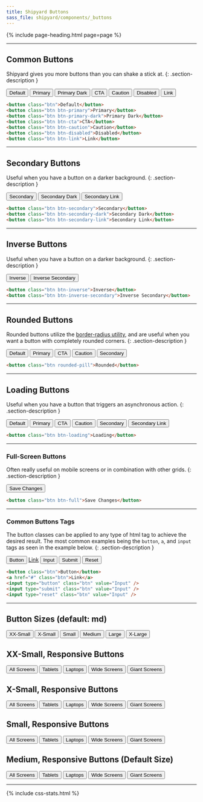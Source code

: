 ```yaml
---
title: Shipyard Buttons
sass_file: shipyard/components/_buttons
---
```


{% include page-heading.html page=page %}

---

## Common Buttons
Shipyard gives you more buttons than you can shake a stick at.
{: .section-description }

<div class="mb-20">
  <button class="btn mr-10">Default</button>
  <button class="btn btn-primary mr-10">Primary</button>
  <button class="btn btn-primary-dark mr-10">Primary Dark</button>
  <button class="btn btn-cta mr-10">CTA</button>
  <button class="btn btn-caution mr-10">Caution</button>
  <button class="btn btn-disabled mr-10">Disabled</button>
  <button class="btn btn-link">Link</button>
</div>

```html
<button class="btn">Default</button>
<button class="btn btn-primary">Primary</button>
<button class="btn btn-primary-dark">Primary Dark</button>
<button class="btn btn-cta">CTA</button>
<button class="btn btn-caution">Caution</button>
<button class="btn btn-disabled">Disabled</button>
<button class="btn btn-link">Link</button>
```

---

## Secondary Buttons
Useful when you have a button on a darker background.
{: .section-description }

<div class="mb-20">
  <button class="btn btn-secondary mr-10">Secondary</button>
  <button class="btn btn-secondary-dark mr-10">Secondary Dark</button>
  <button class="btn btn-secondary-link">Secondary Link</button>
</div>

```html
<button class="btn btn-secondary">Secondary</button>
<button class="btn btn-secondary-dark">Secondary Dark</button>
<button class="btn btn-secondary-link">Secondary Link</button>
```

---

## Inverse Buttons
Useful when you have a button on a darker background.
{: .section-description }

<div class="box-secondary box-padding bg-gray-dark mb-20">
  <button class="btn btn-inverse mr-10">Inverse</button>
  <button class="btn btn-inverse-secondary">Inverse Secondary</button>
</div>

```html
<button class="btn btn-inverse">Inverse</button>
<button class="btn btn-inverse-secondary">Inverse Secondary</button>
```

---

## Rounded Buttons
Rounded buttons utilize the [border-radius utility](/utilities/border-radius), and are useful when you want a button with completely rounded corners.
{: .section-description }

<div class="mb-20">
  <button class="btn rounded-pill mr-10">Default</button>
  <button class="btn btn-primary rounded-pill mr-10">Primary</button>
  <button class="btn btn-cta rounded-pill mr-10">CTA</button>
  <button class="btn btn-caution rounded-pill mr-10">Caution</button>
  <button class="btn btn-secondary rounded-pill">Secondary</button>
</div>

```html
<button class="btn rounded-pill">Rounded</button>
```

---

## Loading Buttons
Useful when you have a button that triggers an asynchronous action.
{: .section-description }

<div class="mb-20">
  <button class="btn btn-loading mr-10">Default</button>
  <button class="btn btn-primary btn-loading mr-10">Primary</button>
  <button class="btn btn-cta btn-loading mr-10">CTA</button>
  <button class="btn btn-caution btn-loading mr-10">Caution</button>
  <button class="btn btn-secondary btn-loading mr-10">Secondary</button>
  <button class="btn btn-secondary-link btn-loading">Secondary Link</button>
</div>

```html
<button class="btn btn-loading">Loading</button>
```

---

### Full-Screen Buttons
Often really useful on mobile screens or in combination with other grids.
{: .section-description }

<div class="mb-20">
  <button class="btn btn-full">Save Changes</button>
</div>

```html
<button class="btn btn-full">Save Changes</button>
```

---

### Common Buttons Tags
The button classes can be applied to any type of html tag to achieve the desired result. The most common examples being the `button`, `a`, and `input` tags as seen in the example below.
{: .section-description }

<div class="mb-30">
  <button class="btn">Button</button>
  <a href="#" class="btn">Link</a>
  <input type="button" class="btn" value="Input" />
  <input type="submit" class="btn" value="Submit" />
  <input type="reset" class="btn" value="Reset" />
</div>

```html
<button class="btn">Button</button>
<a href="#" class="btn">Link</a>
<input type="button" class="btn" value="Input" />
<input type="submit" class="btn" value="Input" />
<input type="reset" class="btn" value="Input" />
```

---

## Button Sizes (default: md)
<div class="box-padding align-center">
  <button class="btn btn-xxs">XX-Small</button>
  <button class="btn btn-xs">X-Small</button>
  <button class="btn btn-sm">Small</button>
  <button class="btn btn-md">Medium</button>
  <button class="btn btn-lg">Large</button>
  <button class="btn btn-xl">X-Large</button>
</div>

## XX-Small, Responsive Buttons
<div class="box-padding align-center">
  <button class="btn btn-xxs">All Screens</button>
  <button class="btn sm:btn-xxs">Tablets</button>
  <button class="btn md:btn-xxs">Laptops</button>
  <button class="btn lg:btn-xxs">Wide Screens</button>
  <button class="btn xl:btn-xxs">Giant Screens</button>
</div>

## X-Small, Responsive Buttons
<div class="box-padding align-center">
  <button class="btn btn-xs">All Screens</button>
  <button class="btn sm:btn-xs">Tablets</button>
  <button class="btn md:btn-xs">Laptops</button>
  <button class="btn lg:btn-xs">Wide Screens</button>
  <button class="btn xl:btn-xs">Giant Screens</button>
</div>

## Small, Responsive Buttons
<div class="box-padding align-center">
  <button class="btn btn-sm">All Screens</button>
  <button class="btn sm:btn-sm">Tablets</button>
  <button class="btn md:btn-sm">Laptops</button>
  <button class="btn lg:btn-sm">Wide Screens</button>
  <button class="btn xl:btn-sm">Giant Screens</button>
</div>

## Medium, Responsive Buttons (Default Size)
<div class="box-padding align-center">
  <button class="btn btn-md">All Screens</button>
  <button class="btn btn-sm sm:btn-md">Tablets</button>
  <button class="btn btn-sm md:btn-md">Laptops</button>
  <button class="btn btn-sm lg:btn-md">Wide Screens</button>
  <button class="btn btn-sm xl:btn-md">Giant Screens</button>
</div>

---

{% include css-stats.html %}
